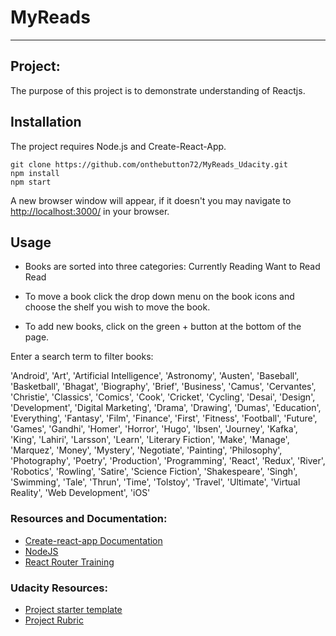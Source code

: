 # MyReads

---

## Project:

The purpose of this project is to demonstrate understanding of Reactjs.

## Installation

The project requires Node.js and Create-React-App. 

```
git clone https://github.com/onthebutton72/MyReads_Udacity.git
npm install
npm start

```

A new browser window will appear, if it doesn't you may navigate to [http://localhost:3000/](http://localhost:3000/) in your browser.

## Usage

- Books are sorted into three categories: 
    Currently Reading
    Want to Read
    Read

- To move a book click the drop down menu on the book icons and choose the shelf you wish to move the book.

- To add new books, click on the green + button at the bottom of the page.

Enter a search term to filter books:

'Android', 'Art', 'Artificial Intelligence', 'Astronomy', 'Austen', 'Baseball', 'Basketball', 'Bhagat', 'Biography', 'Brief', 'Business', 'Camus', 'Cervantes', 'Christie', 'Classics', 'Comics', 'Cook', 'Cricket', 'Cycling', 'Desai', 'Design', 'Development', 'Digital Marketing', 'Drama', 'Drawing', 'Dumas', 'Education', 'Everything', 'Fantasy', 'Film', 'Finance', 'First', 'Fitness', 'Football', 'Future', 'Games', 'Gandhi', 'Homer', 'Horror', 'Hugo', 'Ibsen', 'Journey', 'Kafka', 'King', 'Lahiri', 'Larsson', 'Learn', 'Literary Fiction', 'Make', 'Manage', 'Marquez', 'Money', 'Mystery', 'Negotiate', 'Painting', 'Philosophy', 'Photography', 'Poetry', 'Production', 'Programming', 'React', 'Redux', 'River', 'Robotics', 'Rowling', 'Satire', 'Science Fiction', 'Shakespeare', 'Singh', 'Swimming', 'Tale', 'Thrun', 'Time', 'Tolstoy', 'Travel', 'Ultimate', 'Virtual Reality', 'Web Development', 'iOS'

### Resources and Documentation:

- [Create-react-app Documentation](https://github.com/facebookincubator/create-react-app)
- [NodeJS](https://nodejs.org/en/)
- [React Router Training](https://reacttraining.com/)

### Udacity Resources:

- [Project starter template](https://github.com/udacity/reactnd-project-myreads-starter)
- [Project Rubric](https://review.udacity.com/#!/rubrics/918/view)
